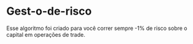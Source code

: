 # Gest-o-de-risco
Esse algoritmo foi criado para você correr sempre -1% de risco sobre o capital  em operações de trade.
